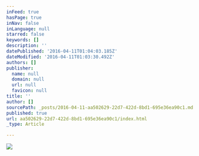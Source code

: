 ```yaml
---
inFeed: true
hasPage: true
inNav: false
inLanguage: null
starred: false
keywords: []
description: ''
datePublished: '2016-04-11T01:04:03.185Z'
dateModified: '2016-04-11T01:03:30.492Z'
authors: []
publisher:
  name: null
  domain: null
  url: null
  favicon: null
title: ''
author: []
sourcePath: _posts/2016-04-11-aa502629-22d7-422d-8bd1-695e36ea90c1.md
published: true
url: aa502629-22d7-422d-8bd1-695e36ea90c1/index.html
_type: Article

---
```

![](https://the-grid-user-content.s3-us-west-2.amazonaws.com/a4f3f643-8323-49a7-a069-1ecdd6040b33.jpg)